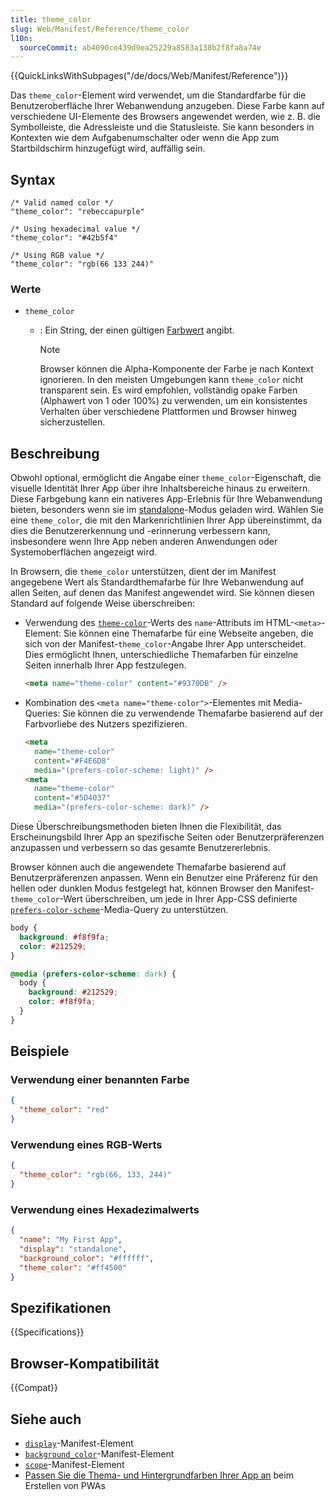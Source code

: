 ```yaml
---
title: theme_color
slug: Web/Manifest/Reference/theme_color
l10n:
  sourceCommit: ab4090ce439d9ea25229a8583a138b2f8fa8a74e
---
```


{{QuickLinksWithSubpages("/de/docs/Web/Manifest/Reference")}}

Das `theme_color`-Element wird verwendet, um die Standardfarbe für die Benutzeroberfläche Ihrer Webanwendung anzugeben.
Diese Farbe kann auf verschiedene UI-Elemente des Browsers angewendet werden, wie z. B. die Symbolleiste, die Adressleiste und die Statusleiste.
Sie kann besonders in Kontexten wie dem Aufgabenumschalter oder wenn die App zum Startbildschirm hinzugefügt wird, auffällig sein.

## Syntax

```json-nolint
/* Valid named color */
"theme_color": "rebeccapurple"

/* Using hexadecimal value */
"theme_color": "#42b5f4"

/* Using RGB value */
"theme_color": "rgb(66 133 244)"
```

### Werte

- `theme_color`

  - : Ein String, der einen gültigen [Farbwert](/de/docs/Web/CSS/color_value) angibt.

    > [!NOTE]
    > Browser können die Alpha-Komponente der Farbe je nach Kontext ignorieren.
    > In den meisten Umgebungen kann `theme_color` nicht transparent sein.
    > Es wird empfohlen, vollständig opake Farben (Alphawert von 1 oder 100%) zu verwenden, um ein konsistentes Verhalten über verschiedene Plattformen und Browser hinweg sicherzustellen.

## Beschreibung

Obwohl optional, ermöglicht die Angabe einer `theme_color`-Eigenschaft, die visuelle Identität Ihrer App über ihre Inhaltsbereiche hinaus zu erweitern.
Diese Farbgebung kann ein nativeres App-Erlebnis für Ihre Webanwendung bieten, besonders wenn sie im [standalone](/de/docs/Web/Manifest/Reference/display#standalone)-Modus geladen wird.
Wählen Sie eine `theme_color`, die mit den Markenrichtlinien Ihrer App übereinstimmt, da dies die Benutzererkennung und -erinnerung verbessern kann, insbesondere wenn Ihre App neben anderen Anwendungen oder Systemoberflächen angezeigt wird.

In Browsern, die `theme_color` unterstützen, dient der im Manifest angegebene Wert als Standardthemafarbe für Ihre Webanwendung auf allen Seiten, auf denen das Manifest angewendet wird.
Sie können diesen Standard auf folgende Weise überschreiben:

- Verwendung des [`theme-color`](/de/docs/Web/HTML/Element/meta/name/theme-color)-Werts des `name`-Attributs im HTML-`<meta>`-Element: Sie können eine Themafarbe für eine Webseite angeben, die sich von der Manifest-`theme_color`-Angabe Ihrer App unterscheidet. Dies ermöglicht Ihnen, unterschiedliche Themafarben für einzelne Seiten innerhalb Ihrer App festzulegen.

  ```html
  <meta name="theme-color" content="#9370DB" />
  ```

- Kombination des `<meta name="theme-color">`-Elementes mit Media-Queries: Sie können die zu verwendende Themafarbe basierend auf der Farbvorliebe des Nutzers spezifizieren.

  ```html
  <meta
    name="theme-color"
    content="#F4E6D8"
    media="(prefers-color-scheme: light)" />
  <meta
    name="theme-color"
    content="#5D4037"
    media="(prefers-color-scheme: dark)" />
  ```

Diese Überschreibungsmethoden bieten Ihnen die Flexibilität, das Erscheinungsbild Ihrer App an spezifische Seiten oder Benutzerpräferenzen anzupassen und verbessern so das gesamte Benutzererlebnis.

Browser können auch die angewendete Themafarbe basierend auf Benutzerpräferenzen anpassen.
Wenn ein Benutzer eine Präferenz für den hellen oder dunklen Modus festgelegt hat, können Browser den Manifest-`theme_color`-Wert überschreiben, um jede in Ihrer App-CSS definierte [`prefers-color-scheme`](/de/docs/Web/CSS/@media/prefers-color-scheme)-Media-Query zu unterstützen.

```css
body {
  background: #f8f9fa;
  color: #212529;
}

@media (prefers-color-scheme: dark) {
  body {
    background: #212529;
    color: #f8f9fa;
  }
}
```

## Beispiele

### Verwendung einer benannten Farbe

```json
{
  "theme_color": "red"
}
```

### Verwendung eines RGB-Werts

```json
{
  "theme_color": "rgb(66, 133, 244)"
}
```

### Verwendung eines Hexadezimalwerts

```json
{
  "name": "My First App",
  "display": "standalone",
  "background_color": "#ffffff",
  "theme_color": "#ff4500"
}
```

## Spezifikationen

{{Specifications}}

## Browser-Kompatibilität

{{Compat}}

## Siehe auch

- [`display`](/de/docs/Web/Manifest/Reference/display)-Manifest-Element
- [`background_color`](/de/docs/Web/Manifest/Reference/background_color)-Manifest-Element
- [`scope`](/de/docs/Web/Manifest/Reference/scope)-Manifest-Element
- [Passen Sie die Thema- und Hintergrundfarben Ihrer App an](/de/docs/Web/Progressive_web_apps/How_to/Customize_your_app_colors) beim Erstellen von PWAs
